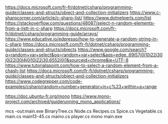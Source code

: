 https://docs.microsoft.com/fr-fr/dotnet/csharp/programming-guide/classes-and-structs/object-and-collection-initializers
https://www.c-sharpcorner.com/article/c-sharp-list/
https://www.dotnetperls.com/list
https://stackoverflow.com/questions/48087/select-n-random-elements-from-a-listt-in-c-sharp
https://docs.microsoft.com/fr-fr/dotnet/csharp/programming-guide/arrays/
https://www.educative.io/edpresso/how-to-generate-a-random-string-in-c-sharp
https://docs.microsoft.com/fr-fr/dotnet/csharp/programming-guide/classes-and-structs/objects
https://www.google.com/search?q=random+var+select&oq=random+var+select&aqs=edge..69i57j0i10i22i30j0i22i30l4j0i10i22i30.6552j0j1&sourceid=chrome&ie=UTF-8
https://www.tutorialspoint.com/how-to-select-a-random-element-from-a-chash-list
https://docs.microsoft.com/fr-fr/dotnet/csharp/programming-guide/classes-and-structs/object-and-collection-initializers
https://www.codegrepper.com/code-examples/csharp/random+number+generator+in+c%23+within+a+range






https://doc.ubuntu-fr.org/mono
https://www.mono-project.com/archived/guiderunning_mono_applications/


mcs -out:main.exe BinaryTree.cs Node.cs Recipes.cs Spice.cs Vegetable.cs main.cs main13-45.cs maino.cs player.cs
mono main.exe